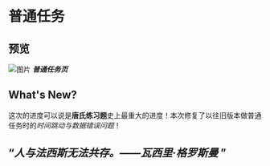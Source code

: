 # 普通任务
## 预览
![图片](https://github.com/user-attachments/assets/c9342546-db32-449d-a8f0-2d288a67083b)
***普通任务页***

## What's New?
这次的进度可以说是**唐氏练习题**史上最重大的进度！本次修复了以往旧版本做普通任务时的*时间跳动与数据错误问题*！

## “*人与法西斯无法共存。——瓦西里·格罗斯曼* ”
